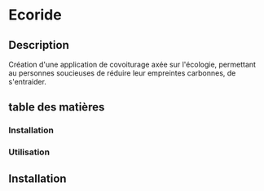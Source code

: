 # Ecoride

## Description
Création d'une application de covoiturage axée sur l'écologie, permettant au personnes soucieuses de réduire leur empreintes carbonnes, de s'entraider.

## table des matières

### Installation
### Utilisation

## Installation
